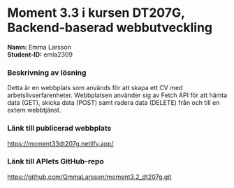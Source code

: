 # Moment 3.3 i kursen DT207G, Backend-baserad webbutveckling
**Namn:** Emma Larsson\
**Student-ID:** emla2309

### Beskrivning av lösning
Detta är en webbplats som används för att skapa ett CV med arbetslivserfarenheter. Webbplatsen använder sig av Fetch API för att hämta data (GET), skicka data (POST) samt radera data (DELETE) från och till en extern webbtjänst.

### Länk till publicerad webbplats
https://moment33dt207g.netlify.app/

### Länk till APIets GitHub-repo
https://github.com/QmmaLarsson/moment3.2_dt207g.git
